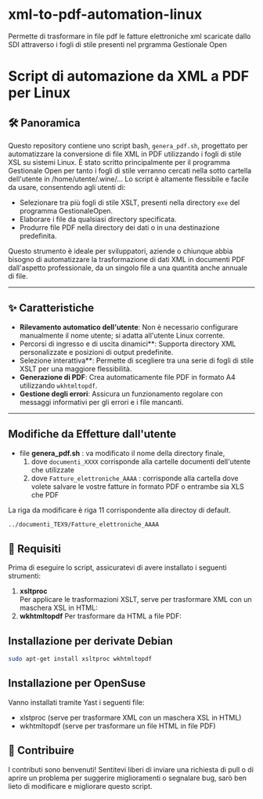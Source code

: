 # xml-to-pdf-automation-linux
Permette di trasformare in file pdf le fatture elettroniche xml scaricate dallo SDI attraverso i fogli di stile presenti nel prgramma Gestionale Open

# Script di automazione da XML a PDF per Linux

## 🛠️ Panoramica

Questo repository contiene uno script bash, `genera_pdf.sh`, progettato per automatizzare la conversione di file XML in PDF utilizzando i fogli di stile XSL su sistemi Linux. È stato scritto principalmente per il programma Gestionale Open per tanto i fogli di stile verranno cercati nella sotto cartella dell'utente in /home/utente/.wine/... Lo script è altamente flessibile e facile da usare, consentendo agli utenti di:

- Selezionare tra più fogli di stile XSLT, presenti nella directory `exe` del programma GestionaleOpen.
- Elaborare i file da qualsiasi directory specificata.
- Produrre file PDF nella directory dei dati o in una destinazione predefinita.

Questo strumento è ideale per sviluppatori, aziende o chiunque abbia bisogno di automatizzare la trasformazione di dati XML in documenti PDF dall'aspetto professionale, da un singolo file a una quantità anche annuale di file.

---

## ✨ Caratteristiche

- **Rilevamento automatico dell'utente**: Non è necessario configurare manualmente il nome utente; si adatta all'utente Linux corrente.
- Percorsi di ingresso e di uscita dinamici**: Supporta directory XML personalizzate e posizioni di output predefinite.
- Selezione interattiva**: Permette di scegliere tra una serie di fogli di stile XSLT per una maggiore flessibilità.
- **Generazione di PDF**: Crea automaticamente file PDF in formato A4 utilizzando `wkhtmltopdf`.
- **Gestione degli errori**: Assicura un funzionamento regolare con messaggi informativi per gli errori e i file mancanti.

---
## Modifiche da Effetture dall'utente
- file **genera_pdf.sh** : va modificato il nome della directory finale,
     1. dove `documenti_XXXX` corrisponde alla cartelle documenti dell'utente che utilizzate
     2. dove `Fatture_elettroniche_AAAA` : corrisponde alla cartella dove volete salvare le vostre fatture in formato PDF o entrambe sia XLS che PDF

La riga da modificare è riga 11 corrispondente alla directoy di default.
  ```bash
  ../documenti_TEX9/Fatture_elettroniche_AAAA
  ```

## 🚀 Requisiti

Prima di eseguire lo script, assicuratevi di avere installato i seguenti strumenti:

1. **xsltproc**  
   Per applicare le trasformazioni XSLT, serve per trasformare  XML con un maschera XSL in HTML:
2. **wkhtmltopdf**
   Per trasformare da HTML a file PDF:

## Installazione per derivate Debian
   ```bash
   sudo apt-get install xsltproc wkhtmltopdf
```

## Installazione per OpenSuse

Vanno installati tramite Yast i seguenti file:
- xlstproc (serve per trasformare  XML con un maschera XSL in HTML)
- wkhtmltopdf (serve per trasformare un file HTML in file PDF)

## 🤝 Contribuire

I contributi sono benvenuti! Sentitevi liberi di inviare una richiesta di pull o di aprire un problema per suggerire miglioramenti o segnalare bug, sarò ben lieto di modificare e migliorare questo script.
